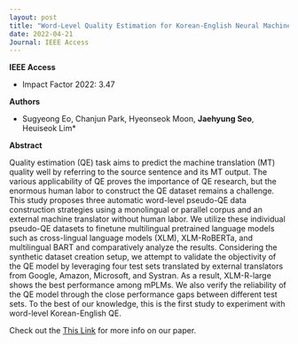 ```yaml
---
layout: post
title: "Word-Level Quality Estimation for Korean-English Neural Machine Translation (IEEE Access 2022)"
date: 2022-04-21
Journal: IEEE Access
---
```

**IEEE Access** 
- Impact Factor 2022: 3.47

**Authors**

- Sugyeong Eo, Chanjun Park, Hyeonseok Moon, **Jaehyung Seo**, Heuiseok Lim*

**Abstract**

Quality estimation (QE) task aims to predict the machine translation (MT) quality well by referring to the source sentence and its MT output. The various applicability of QE proves the importance of QE research, but the enormous human labor to construct the QE dataset remains a challenge. This study proposes three automatic word-level pseudo-QE data construction strategies using a monolingual or parallel corpus and an external machine translator without human labor. We utilize these individual pseudo-QE datasets to finetune multilingual pretrained language models such as cross-lingual language models (XLM), XLM-RoBERTa, and multilingual BART and comparatively analyze the results. Considering the synthetic dataset creation setup, we attempt to validate the objectivity of the QE model by leveraging four test sets translated by external translators from Google, Amazon, Microsoft, and Systran. As a result, XLM-R-large shows the best performance among mPLMs. We also verify the reliability of the QE model through the close performance gaps between different test sets. To the best of our knowledge, this is the first study to experiment with word-level Korean-English QE.

Check out the [This Link][DOI] for more info on our paper. 

[DOI]: https://doi.org/10.1109/ACCESS.2022.3169155
[jekyll-gh]: https://github.com/jekyll/jekyll
